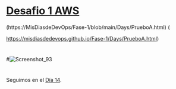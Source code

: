 

# [Desafio 1 AWS ]( https://misdiasdedevops.github.io/Fase-1/Days/AWS-Desafio-13.html)

(https://MisDiasdeDevOps/Fase-1/blob/main/Days/PrueboA.html) (

https://misdiasdedevops.github.io/Fase-1/Days/PrueboA.html)

#
#
#![Screenshot_93](https://user-images.githubusercontent.com/105083569/171956519-c8c3ca43-1887-486c-be5a-40f98300b5a6.png)


#
#
#
#
#

Seguimos en el [Día  14](day14.md).
